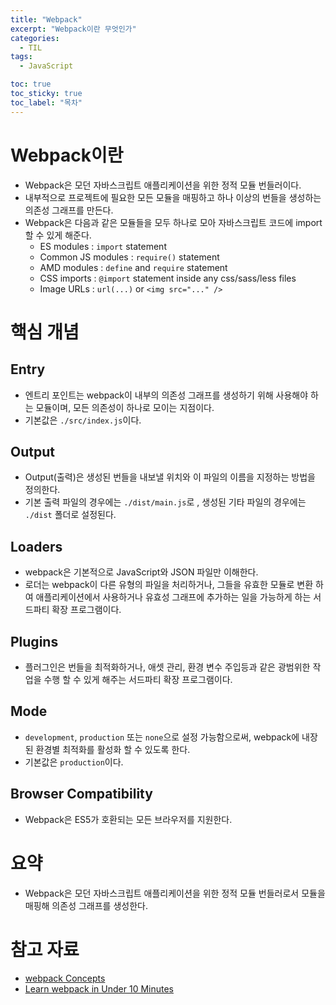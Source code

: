 ```yaml
---
title: "Webpack"
excerpt: "Webpack이란 무엇인가"
categories:
  - TIL
tags:
  - JavaScript

toc: true
toc_sticky: true
toc_label: "목차"
---
```


# Webpack이란

- Webpack은 모던 자바스크립트 애플리케이션을 위한 정적 모듈 번들러이다.
- 내부적으로 프로젝트에 필요한 모든 모듈을 매핑하고 하나 이상의 번들을 생성하는 의존성 그래프를 만든다.
- Webpack은 다음과 같은 모듈들을 모두 하나로 모아 자바스크립트 코드에 import할 수 있게 해준다.
  - ES modules : `import` statement
  - Common JS modules : `require()` statement
  - AMD modules : `define` and `require` statement
  - CSS imports : `@import` statement inside any css/sass/less files
  - Image URLs : `url(...)` or `<img src="..." />`

# 핵심 개념

## Entry

- 엔트리 포인트는 webpack이 내부의 의존성 그래프를 생성하기 위해 사용해야 하는 모듈이며, 모든 의존성이 하나로 모이는 지점이다.
- 기본값은 `./src/index.js`이다.

## Output

- Output(출력)은 생성된 번들을 내보낼 위치와 이 파일의 이름을 지정하는 방법을 정의한다.
- 기본 출력 파일의 경우에는 `./dist/main.js`로 , 생성된 기타 파일의 경우에는 `./dist` 폴더로 설정된다.

## Loaders

- webpack은 기본적으로 JavaScript와 JSON 파일만 이해한다.
- 로더는 webpack이 다른 유형의 파일을 처리하거나, 그들을 유효한 모듈로 변환 하여 애플리케이션에서 사용하거나 유효성 그래프에 추가하는 일을 가능하게 하는 서드파티 확장 프로그램이다.

## Plugins

- 플러그인은 번들을 최적화하거나, 애셋 관리, 환경 변수 주입등과 같은 광범위한 작업을 수행 할 수 있게 해주는 서드파티 확장 프로그램이다.

## Mode

- `development`, `production` 또는 `none`으로 설정 가능함으로써, webpack에 내장된 환경별 최적화를 활성화 할 수 있도록 한다.
- 기본값은 `production`이다.

## Browser Compatibility

- Webpack은 ES5가 호환되는 모든 브라우저를 지원한다.

# 요약

- Webpack은 모던 자바스크립트 애플리케이션을 위한 정적 모듈 번들러로서 모듈을 매핑해 의존성 그래프를 생성한다.

# 참고 자료

- [webpack Concepts](https://webpack.kr/concepts/)
- [Learn webpack in Under 10 Minutes](https://betterprogramming.pub/learn-webpack-in-under-10-minutes-efe2b2b10b61)

